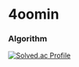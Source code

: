 # 4oomin 

### Algorithm  
[![Solved.ac Profile](http://mazassumnida.wtf/api/v2/generate_badge?boj=coolsoomin)](https://solved.ac/coolsoomin)
